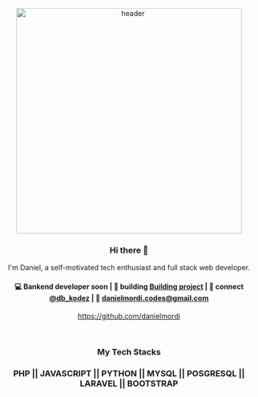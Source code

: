 <p align="center">
<img src="https://appachhi.com/blog/wp-content/uploads/2018/03/thumb-1920-587777.png" alt="header" height="450" style="max-width:100%;">
</p>

<h3 align="center"> Hi there 👋</h3>

<p align="center">
I'm Daniel, a self-motivated tech enthusiast and full stack web developer.
</p>

<h4 align="center">
💻 Bankend developer soon | 🌱 building <a href="https://github.com/danielmordi">Building project</a> | 💬 connect <a href="https://twitter.com/db_kodez">@db_kodez</a> | 📧 <a href="mailto:danielmordi.codes@gmail.com">danielmordi.codes@gmail.com</a>
</h4>
<p  align="center">
<a href="https://github.com/danielmordi">https://github.com/danielmordi</a>
</p>

<br/>
<h3 align="center">
My Tech Stacks
</h3>

<h3 align="center">
PHP || JAVASCRIPT || PYTHON || MYSQL || POSGRESQL || LARAVEL || BOOTSTRAP 
</h3>
